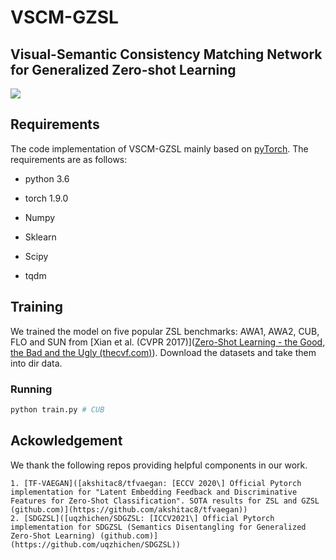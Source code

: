# VSCM-GZSL
## Visual-Semantic Consistency Matching Network for Generalized Zero-shot Learning

![](C:\Users\lqf\Desktop\论文\first\画的图\png\framework-fi.png)

## Requirements

The code implementation of VSCM-GZSL mainly based on [pyTorch]([PyTorch](https://pytorch.org/)). The requirements are as follows:

- python 3.6 
- torch 1.9.0

- Numpy
- Sklearn
- Scipy
- tqdm

## Training

We trained the model on five popular ZSL benchmarks: AWA1, AWA2, CUB, FLO and SUN from [Xian et al. (CVPR 2017)]([Zero-Shot Learning - the Good, the Bad and the Ugly (thecvf.com)](https://openaccess.thecvf.com/content_cvpr_2017/papers/Xian_Zero-Shot_Learning_-_CVPR_2017_paper.pdf)).  Download the datasets and take them into dir data.

### Running

```python
python train.py # CUB
```

## Ackowledgement

We thank the following repos providing helpful components in our work.

 	1. [TF-VAEGAN]([akshitac8/tfvaegan: [ECCV 2020\] Official Pytorch implementation for "Latent Embedding Feedback and Discriminative Features for Zero-Shot Classification". SOTA results for ZSL and GZSL (github.com)](https://github.com/akshitac8/tfvaegan))
 	2. [SDGZSL]([uqzhichen/SDGZSL: [ICCV2021\] Official Pytorch implementation for SDGZSL (Semantics Disentangling for Generalized Zero-Shot Learning) (github.com)](https://github.com/uqzhichen/SDGZSL))

